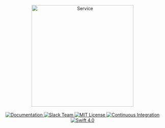 <p align="center">
    <img src="https://cloud.githubusercontent.com/assets/1342803/24964182/d6c85ff8-1fa0-11e7-8bd3-d11c6bbdc6dc.png" width="320" alt="Service">
    <br>
    <br>
    <a href="https://docs.vapor.codes/3.0/service/getting-started/">
        <img src="http://img.shields.io/badge/read_the-docs-92A8D1.svg" alt="Documentation">
    </a>
    <a href="http://vapor.team">
        <img src="http://vapor.team/badge.svg" alt="Slack Team">
    </a>
    <a href="LICENSE">
        <img src="http://img.shields.io/badge/license-MIT-brightgreen.svg" alt="MIT License">
    </a>
    <a href="https://circleci.com/gh/vapor/service">
        <img src="https://circleci.com/gh/vapor/service.svg?style=shield" alt="Continuous Integration">
    </a>
    <a href="https://swift.org">
        <img src="http://img.shields.io/badge/swift-4.0-brightgreen.svg" alt="Swift 4.0">
    </a>
</p>
